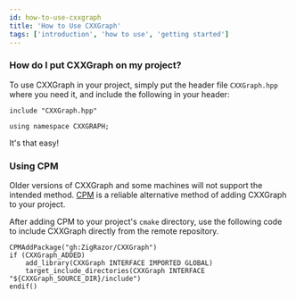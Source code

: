 ```yaml
---
id: how-to-use-cxxgraph
title: 'How to Use CXXGraph'
tags: ['introduction', 'how to use', 'getting started']
---
```

### How do I put CXXGraph on my project?

To use CXXGraph in your project, simply put the header file `CXXGraph.hpp` where you need it, and include the following in your header:

```
include "CXXGraph.hpp"

using namespace CXXGRAPH;
```

It's that easy!

### Using CPM
Older versions of CXXGraph and some machines will not support the intended method. [CPM](https://github.com/cpm-cmake/CPM.cmake) is a reliable alternative method of adding CXXGraph to your project.

After adding CPM to your project's `cmake` directory, use the following code to include CXXGraph directly from the remote repository.

```
CPMAddPackage("gh:ZigRazor/CXXGraph")
if (CXXGraph_ADDED)
    add_library(CXXGraph INTERFACE IMPORTED GLOBAL)
    target_include_directories(CXXGraph INTERFACE "${CXXGraph_SOURCE_DIR}/include")
endif()
```
